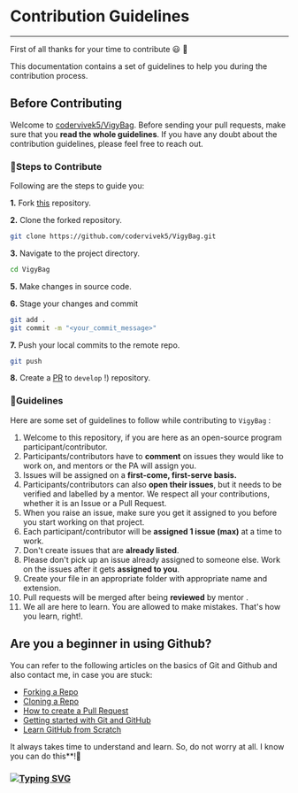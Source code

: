 # Contribution Guidelines

---

First of all thanks for your time to contribute :smiley: :partying_face:

This documentation contains a set of guidelines to help you during the contribution process.

## Before Contributing

Welcome to [codervivek5/VigyBag](https://github.com/codervivek5/VigyBag). Before sending your pull requests, make sure that you **read the whole
guidelines**. If you have any doubt about the contribution guidelines, please feel free to reach out.

### 🔖Steps to Contribute

Following are the steps to guide you:

**1.** Fork [this](https://github.com/codervivek5/VigyBag/) repository.

**2.** Clone the forked repository.

```bash
git clone https://github.com/codervivek5/VigyBag.git
```

**3.** Navigate to the project directory.

```bash
cd VigyBag
```


**5.** Make changes in source code.

**6.** Stage your changes and commit

```bash
git add .
git commit -m "<your_commit_message>"
```

**7.** Push your local commits to the remote repo.

```bash
git push 
```

**8.** Create a [PR](https://github.com/codervivek5/VigyBag/) to `develop` !) repository.

### 🔑Guidelines

Here are some set of guidelines to follow while contributing to `VigyBag` :

1. Welcome to this repository, if you are here as an open-source program participant/contributor.
2. Participants/contributors have to **comment** on issues they would like to work on, and mentors or the PA will assign you.
3. Issues will be assigned on a **first-come, first-serve basis.**
4. Participants/contributors can also **open their issues**, but it needs to be verified and labelled by a mentor. We respect all your contributions, whether 
it is an Issue or a Pull Request.
5. When you raise an issue, make sure you get it assigned to you before you start working on that project.
6. Each participant/contributor will be **assigned 1 issue (max)** at a time to work.
7. Don't create issues that are **already listed**.
8. Please don't pick up an issue already assigned to someone else. Work on the issues after it gets **assigned to you**.
9. Create your file in an appropriate folder with appropriate name and extension.
10. Pull requests will be merged after being **reviewed** by  mentor .
11. We all are here to learn. You are allowed to make mistakes. That's how you learn, right!.



## Are you a beginner in using Github?

You can refer to the following articles on the basics of Git and Github and also contact me, in case you are stuck:
- [Forking a Repo](https://help.github.com/en/github/getting-started-with-github/fork-a-repo)
- [Cloning a Repo](https://help.github.com/en/desktop/contributing-to-projects/creating-an-issue-or-pull-request)
- [How to create a Pull Request](https://opensource.com/article/19/7/create-pull-request-github)
- [Getting started with Git and GitHub](https://towardsdatascience.com/getting-started-with-git-and-github-6fcd0f2d4ac6)
- [Learn GitHub from Scratch](https://lab.github.com/githubtraining/introduction-to-github)

It always takes time to understand and learn. So, do not worry at all. I know you can do this**!💪

### [![Typing SVG](https://readme-typing-svg.herokuapp.com/?lines=Thanks+for+contributing!;&size=30)](https://git.io/typing-svg)
